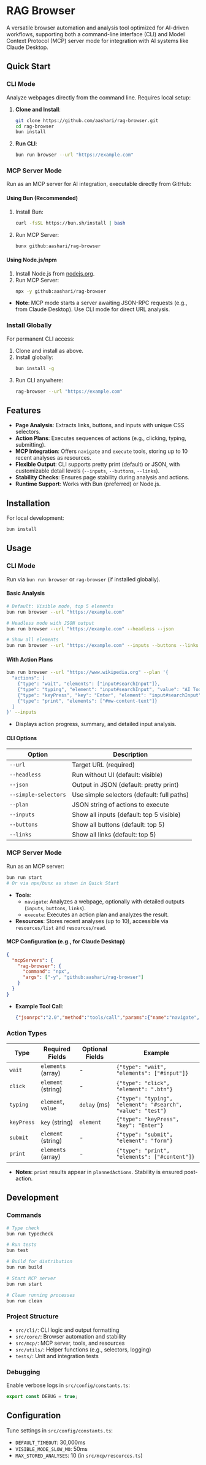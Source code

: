 # RAG Browser

A versatile browser automation and analysis tool optimized for AI-driven workflows, supporting both a command-line interface (CLI) and Model Context Protocol (MCP) server mode for integration with AI systems like Claude Desktop.

## Quick Start

### CLI Mode
Analyze webpages directly from the command line. Requires local setup:

1. **Clone and Install**:
   ```bash
   git clone https://github.com/aashari/rag-browser.git
   cd rag-browser
   bun install
   ```
2. **Run CLI**:
   ```bash
   bun run browser --url "https://example.com"
   ```

### MCP Server Mode
Run as an MCP server for AI integration, executable directly from GitHub:

#### Using Bun (Recommended)
1. Install Bun:
   ```bash
   curl -fsSL https://bun.sh/install | bash
   ```
2. Run MCP Server:
   ```bash
   bunx github:aashari/rag-browser
   ```

#### Using Node.js/npm
1. Install Node.js from [nodejs.org](https://nodejs.org).
2. Run MCP Server:
   ```bash
   npx -y github:aashari/rag-browser
   ```

- **Note**: MCP mode starts a server awaiting JSON-RPC requests (e.g., from Claude Desktop). Use CLI mode for direct URL analysis.

### Install Globally
For permanent CLI access:
1. Clone and install as above.
2. Install globally:
   ```bash
   bun install -g
   ```
3. Run CLI anywhere:
   ```bash
   rag-browser --url "https://example.com"
   ```

## Features

- **Page Analysis**: Extracts links, buttons, and inputs with unique CSS selectors.
- **Action Plans**: Executes sequences of actions (e.g., clicking, typing, submitting).
- **MCP Integration**: Offers `navigate` and `execute` tools, storing up to 10 recent analyses as resources.
- **Flexible Output**: CLI supports pretty print (default) or JSON, with customizable detail levels (`--inputs`, `--buttons`, `--links`).
- **Stability Checks**: Ensures page stability during analysis and actions.
- **Runtime Support**: Works with Bun (preferred) or Node.js.

## Installation

For local development:
```bash
bun install
```

## Usage

### CLI Mode
Run via `bun run browser` or `rag-browser` (if installed globally).

#### Basic Analysis
```bash
# Default: Visible mode, top 5 elements
bun run browser --url "https://example.com"

# Headless mode with JSON output
bun run browser --url "https://example.com" --headless --json

# Show all elements
bun run browser --url "https://example.com" --inputs --buttons --links
```

#### With Action Plans
```bash
bun run browser --url "https://www.wikipedia.org" --plan '{
  "actions": [
    {"type": "wait", "elements": ["input#searchInput"]},
    {"type": "typing", "element": "input#searchInput", "value": "AI Tools"},
    {"type": "keyPress", "key": "Enter", "element": "input#searchInput"},
    {"type": "print", "elements": ["#mw-content-text"]}
  ]
}' --inputs
```
- Displays action progress, summary, and detailed input analysis.

#### CLI Options
| Option             | Description                                      |
|--------------------|--------------------------------------------------|
| `--url`            | Target URL (required)                           |
| `--headless`       | Run without UI (default: visible)               |
| `--json`           | Output in JSON (default: pretty print)          |
| `--simple-selectors`| Use simple selectors (default: full paths)      |
| `--plan`           | JSON string of actions to execute               |
| `--inputs`         | Show all inputs (default: top 5 visible)        |
| `--buttons`        | Show all buttons (default: top 5)               |
| `--links`          | Show all links (default: top 5)                 |

### MCP Server Mode
Run as an MCP server:
```bash
bun run start
# Or via npx/bunx as shown in Quick Start
```
- **Tools**:
  - `navigate`: Analyzes a webpage, optionally with detailed outputs (`inputs`, `buttons`, `links`).
  - `execute`: Executes an action plan and analyzes the result.
- **Resources**: Stores recent analyses (up to 10), accessible via `resources/list` and `resources/read`.

#### MCP Configuration (e.g., for Claude Desktop)
```json
{
  "mcpServers": {
    "rag-browser": {
      "command": "npx",
      "args": ["-y", "github:aashari/rag-browser"]
    }
  }
}
```
- **Example Tool Call**:
  ```json
  {"jsonrpc":"2.0","method":"tools/call","params":{"name":"navigate","arguments":{"url":"https://example.com","inputs":"true"}},"id":1}
  ```

### Action Types
| Type       | Required Fields          | Optional Fields | Example                                      |
|------------|--------------------------|-----------------|----------------------------------------------|
| `wait`     | `elements` (array)       | -               | `{"type": "wait", "elements": ["#input"]}`   |
| `click`    | `element` (string)       | -               | `{"type": "click", "element": ".btn"}`       |
| `typing`   | `element`, `value`       | `delay` (ms)    | `{"type": "typing", "element": "#search", "value": "test"}` |
| `keyPress` | `key` (string)           | `element`       | `{"type": "keyPress", "key": "Enter"}`       |
| `submit`   | `element` (string)       | -               | `{"type": "submit", "element": "form"}`      |
| `print`    | `elements` (array)       | -               | `{"type": "print", "elements": ["#content"]}`|

- **Notes**: `print` results appear in `plannedActions`. Stability is ensured post-action.

## Development

### Commands
```bash
# Type check
bun run typecheck

# Run tests
bun test

# Build for distribution
bun run build

# Start MCP server
bun run start

# Clean running processes
bun run clean
```

### Project Structure
- `src/cli/`: CLI logic and output formatting
- `src/core/`: Browser automation and stability
- `src/mcp/`: MCP server, tools, and resources
- `src/utils/`: Helper functions (e.g., selectors, logging)
- `tests/`: Unit and integration tests

### Debugging
Enable verbose logs in `src/config/constants.ts`:
```typescript
export const DEBUG = true;
```

## Configuration
Tune settings in `src/config/constants.ts`:
- `DEFAULT_TIMEOUT`: 30,000ms
- `VISIBLE_MODE_SLOW_MO`: 50ms
- `MAX_STORED_ANALYSES`: 10 (in `src/mcp/resources.ts`)
